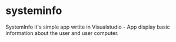 # systeminfo
SystemInfo it's simple app wrtite in Visualstudio - App display basic information about the user and user computer. 
